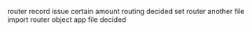 router record issue certain amount routing decided set router another file import router object app file decided